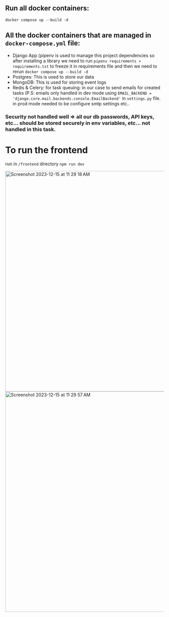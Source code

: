 

## Run all docker containers: 
`docker compose up --build -d`

## All the docker containers that are managed in `docker-compose.yml` file:
- Django App (pipenv is used to manage this project dependencies so after installing a library we need to run `pipenv requirements > requirements.txt` to freeze it in requirements file and then we need to rerun `docker compose up --build -d`
- Postgres: This is used to store our data
- MongoDB: This is used for storing event logs
- Redis & Celery: for task queuing: in our case to send emails for created tasks
  (P.S: emails only handled in dev mode using `EMAIL_BACKEND = 'django.core.mail.backends.console.EmailBackend'` in `settings.py` file. in prod mode needed to be configure smtp settings etc..

### Security not handled well => all our db passwords, API keys, etc... should be stored securely in env variables, etc... not handled in this task.



# To run the frontend 

run in `/frontend` directory `npm run dev`



<img width="700" alt="Screenshot 2023-12-15 at 11 29 18 AM" src="https://github.com/andreh111/taskmanager/assets/36291999/384c800e-ce96-4172-a2e3-10cc90fc67e2">

<img width="700" alt="Screenshot 2023-12-15 at 11 29 57 AM" src="https://github.com/andreh111/taskmanager/assets/36291999/290eea58-1230-472b-8e32-b05b93cd6d0b">


